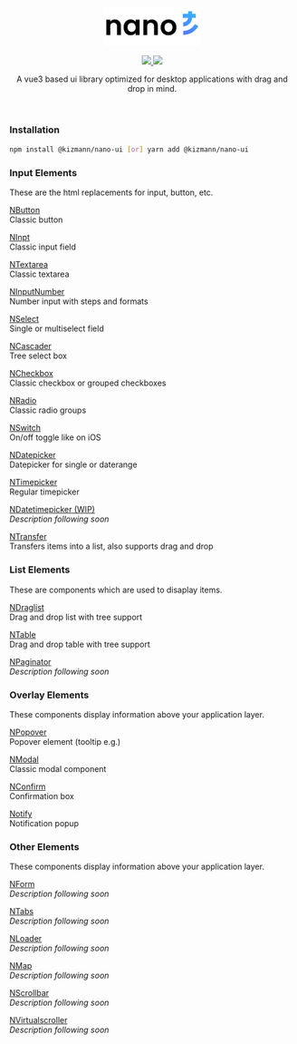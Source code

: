 <p align="center"><img width="170" src="https://github.com/vankizmann/nano-ui/blob/master/nano.svg?raw=true" alt="nano-ui"></p>

<p align="center">
  <a href="https://www.npmjs.org/package/@kizmann/nano-ui">
    <img src="https://img.shields.io/npm/v/@kizmann/nano-ui.svg">
  </a>
  <a href="https://npmcharts.com/compare/@kizmann/nano-ui?minimal=true">
    <img src="http://img.shields.io/npm/dm/@kizmann/nano-ui.svg">
  </a>
  <br>
</p>

<p align="center">A vue3 based ui library optimized for desktop applications with drag and drop in mind.</p>
<br>

### Installation

```bash
npm install @kizmann/nano-ui [or] yarn add @kizmann/nano-ui
```

### Input Elements
These are the html replacements for input, button, etc.

[NButton](#coming-soon)<br>
Classic button 
  

[NInpt](#coming-soon)<br>
Classic input field
  

[NTextarea](#coming-soon)<br>
Classic textarea


[NInputNumber](#coming-soon)<br>
Number input with steps and formats
  

[NSelect](#coming-soon)<br>
Single or multiselect field
  

[NCascader](#coming-soon)<br>
Tree select box
  

[NCheckbox](#coming-soon)<br>
Classic checkbox or grouped checkboxes


[NRadio](#coming-soon)<br>
Classic radio groups


[NSwitch](#coming-soon)<br>
On/off toggle like on iOS
  

[NDatepicker](#coming-soon)<br>
Datepicker for single or daterange


[NTimepicker](#coming-soon)<br>
Regular timepicker


[NDatetimepicker (WIP)](#coming-soon)<br>
*Description following soon*


[NTransfer](#coming-soon)<br>
Transfers items into a list, also supports drag and drop

### List Elements
These are components which are used to disaplay items.

[NDraglist](#coming-soon)<br>
Drag and drop list with tree support
  

[NTable](#coming-soon)<br>
Drag and drop table with tree support


[NPaginator](#coming-soon)<br>
*Description following soon*
  
### Overlay Elements
These components display information above your application layer.

[NPopover](#coming-soon)<br>
Popover element (tooltip e.g.)


[NModal](#coming-soon)<br>
Classic modal component


[NConfirm](#coming-soon)<br>
Confirmation box


[Notify](#coming-soon)<br>
Notification popup

### Other Elements
These components display information above your application layer.

[NForm](#coming-soon)<br>
*Description following soon*


[NTabs](#coming-soon)<br>
*Description following soon*


[NLoader](#coming-soon)<br>
*Description following soon*

[NMap](#coming-soon)<br>
*Description following soon*


[NScrollbar](#coming-soon)<br>
*Description following soon*


[NVirtualscroller](#coming-soon)<br>
*Description following soon*